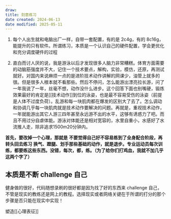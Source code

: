 ```yaml
---
draw:
title: 刻意练习
date created: 2024-06-13
date modified: 2025-05-11
---
```


1. 每个人出生就和电脑出厂一样，自带一套配置，有的是 2c4g，有的 8c16g，能提升的只有软件。所谓练习，本质是一个认识自己的硬件配置，学会更优化和充分调度硬件的过程

2. 直白而讨人厌的说，我是游泳以后才发现很多人脑力非常糟糕。体育方面需要的动脑筋强度并不大，记住一个技术要点，解构，实验，模仿，还原，再测试就好。对国内来说麻烦一点的是进阶技术动作讲解的网课少，油管上就多的很。但是很多人根本就不看那些。然后不停问，怎么能游出漂亮拉长游，问了一年我说了一年，丝毫不想，动作没什么进步。这个回答下面也别嘴硬，锻炼效果最好的肯定是[[技术动作]]到位的泳姿，也是最不容易受伤的泳姿（前提是人体不过度负荷）。乱游和每一块肌肉都在爆发的区别大了去了。怎么调动和协调几乎每一块肌肉就是技术动作要解决的问题。再就是，重视技术动作，一年就能游出其它人游三四年甚至永远游不出的水平，这够有诱惑力了吧。而且不用过分自虐体能。游泳对体能还是相对宽容的，水里自重小，水感好了水流推人走，除非追求1500m20分钟内。

**首先，要改掉一个心理，那就是** **不要觉得自己好不容易练到了全身配合阶段，再转头回去练习** **换气、蹬腿、划手那些基础的动作，就是退步。专业运动员每次训练，都要练这些东西。没错，每次，都，练。（为了给你们打鸡血，我就不加几乎这两个字了）**

## 本质是不断 challenge 自己

健身做的很好，代码随想录刷的很好都是因为找了好的东西来 challenge 自己，不管是现实的教练还是网上的教程。选择现实或者网络关键在于所谓的打分的那个步骤是否只能在现实中实现！

塑造[[心理表征]]
